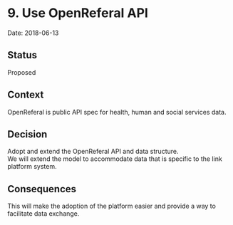 # 9. Use OpenReferal API

Date: 2018-06-13

## Status

Proposed

## Context

OpenReferal is public API spec for health, human and social services data.

## Decision

Adopt and extend the OpenReferal API and data structure.  
We will extend the model to accommodate data that is specific to the link platform system.

## Consequences

This will make the adoption of the platform easier and provide a way to facilitate data exchange.
